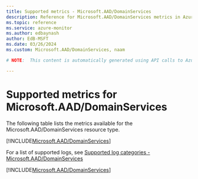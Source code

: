 ```yaml
---
title: Supported metrics - Microsoft.AAD/DomainServices
description: Reference for Microsoft.AAD/DomainServices metrics in Azure Monitor.
ms.topic: reference
ms.service: azure-monitor
ms.author: edbaynash
author: EdB-MSFT
ms.date: 03/26/2024
ms.custom: Microsoft.AAD/DomainServices, naam

# NOTE:  This content is automatically generated using API calls to Azure. Any edits made on these files will be overwritten in the next run of the script. 

---
```


  
# Supported metrics for Microsoft.AAD/DomainServices
  
The following table lists the metrics available for the Microsoft.AAD/DomainServices resource type.  
  
  
[!INCLUDE[Microsoft.AAD/DomainServices](./includes/metrics-headings-include.md)]  
  
  
  
For a list of supported logs, see [Supported log categories - Microsoft.AAD/DomainServices](../supported-logs/microsoft-aad-domainservices-logs.md)  
  
 

[!INCLUDE[Microsoft.AAD/DomainServices](./includes/microsoft-aad-domainservices-metrics-include.md)]
